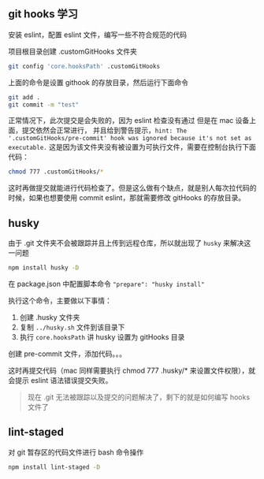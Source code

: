 ## git hooks 学习

安装 eslint，配置 eslint 文件，编写一些不符合规范的代码

项目根目录创建 .customGitHooks 文件夹

```sh
git config 'core.hooksPath' .customGitHooks
```

上面的命令是设置 githook 的存放目录，然后运行下面命令

```sh
git add .
git commit -m "test"
```

正常情况下，此次提交是会失败的，因为 eslint 检查没有通过
但是在 mac 设备上面，提交依然会正常进行，
并且给到警告提示，`hint: The '.customGitHooks/pre-commit' hook was ignored because it's not set as executable.` 这是因为该文件夹没有被设置为可执行文件，需要在控制台执行下面代码：

```sh
chmod 777 .customGitHooks/*
```

这时再做提交就能进行代码检查了。但是这么做有个缺点，就是别人每次拉代码的时候，如果也想要使用 commit eslint，那就需要修改 gitHooks 的存放目录。

## husky

由于 .git 文件夹不会被跟踪并且上传到远程仓库，所以就出现了 `husky` 来解决这一问题

```sh
npm install husky -D
```

在 package.json 中配置脚本命令 `"prepare": "husky install"`

执行这个命令，主要做以下事情：

1. 创建 .husky 文件夹
2. 复制 `../husky.sh` 文件到该目录下
3. 执行 `core.hooksPath` 讲 husky 设置为 gitHooks 目录

创建 pre-commit 文件，添加代码。。。

这时再提交代码（mac 同样需要执行 chmod 777 .husky/* 来设置文件权限），就会提示 eslint 语法错误提交失败。

> 现在 .git 无法被跟踪以及提交的问题解决了，剩下的就是如何编写 hooks 文件了

## lint-staged

对 git 暂存区的代码文件进行 bash 命令操作

```sh
npm install lint-staged -D
```